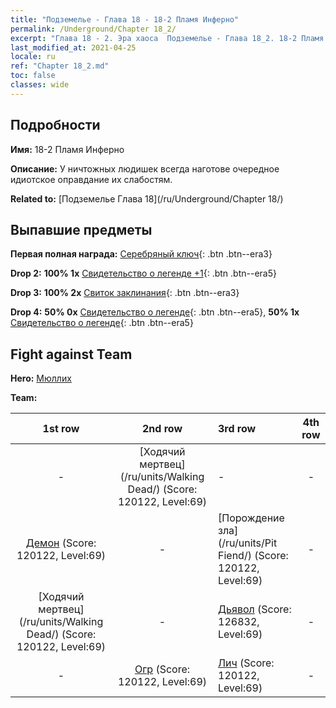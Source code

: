 ```yaml
---
title: "Подземелье - Глава 18 - 18-2 Пламя Инферно"
permalink: /Underground/Chapter 18_2/
excerpt: "Глава 18 - 2. Эра хаоса  Подземелье - Глава 18_2. 18-2 Пламя Инферно"
last_modified_at: 2021-04-25
locale: ru
ref: "Chapter 18_2.md"
toc: false
classes: wide
---
```


## Подробности

 **Имя:** 18-2 Пламя Инферно

 **Описание:** У ничтожных людишек всегда наготове очередное идиотское оправдание их слабостям.

 **Related to:** [Подземелье Глава 18](/ru/Underground/Chapter 18/)

## Выпавшие предметы

 **Первая полная награда:** [Серебряный ключ](/ItemsRU/con_693/){: .btn .btn--era3}

 **Drop 2:** **100% 1x** [Свидетельство о легенде +1](/ItemsRU/mat_74/){: .btn .btn--era5}

 **Drop 3:** **100% 2x** [Свиток заклинания](/ItemsRU/con_694/){: .btn .btn--era3}

 **Drop 4:** **50% 0x** [Свидетельство о легенде](/ItemsRU/mat_67/){: .btn .btn--era5}, **50% 1x** [Свидетельство о легенде](/ItemsRU/mat_67/){: .btn .btn--era5}


## Fight against Team
 **Hero:** [Мюллих](/ru/heroes/Mullich/)

 **Team:**


  | 1st row | 2nd row | 3rd row | 4th row |
  |:----:|:----:|:----|:----:|
  | - | [Ходячий мертвец](/ru/units/Walking Dead/) (Score: 120122, Level:69)  | - | - |
  | [Демон](/ru/units/Demon/) (Score: 120122, Level:69)  | - | [Порождение зла](/ru/units/Pit Fiend/) (Score: 120122, Level:69)  | - |
  | [Ходячий мертвец](/ru/units/Walking Dead/) (Score: 120122, Level:69)  | - | [Дьявол](/ru/units/Devil/) (Score: 126832, Level:69)  | - |
  | - | [Огр](/ru/units/Ogre/) (Score: 120122, Level:69)  | [Лич](/ru/units/Lich/) (Score: 120122, Level:69)  | - |


